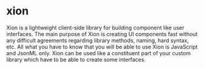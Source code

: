 # xion

Xion is a lightweight client-side library for building component like user interfaces. The main purpose of Xion is creating UI components fast without any difficult agreements regarding library methods, naming, hard syntax, etc. All what you have to know that you will be able to use Xion is JavaScript and JsonML only. Xion can be used like a constituent part of your custom library which have to be able to create some interfaces. 



